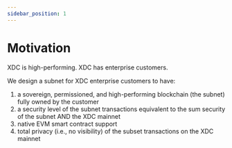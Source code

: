 ```yaml
---
sidebar_position: 1
---
```



# Motivation

XDC is high-performing. XDC has enterprise customers.


We design a subnet for XDC enterprise customers to have:
1.	a sovereign, permissioned, and high-performing blockchain (the subnet) fully owned by the customer
2.	a security level of the subnet transactions equivalent to the sum security of the subnet AND the XDC mainnet
3.	native EVM smart contract support
4.	total privacy (i.e., no visibility) of the subset transactions on the XDC mainnet
